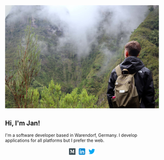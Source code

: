 # [![jan-sommer.dev](https://raw.githubusercontent.com/j-sommer/j-sommer/main/img/banner.jpg)](https://jan-sommer.dev)

## Hi, I'm Jan!
I'm a software developer based in Warendorf, Germany. I develop applications for all platforms but I prefer the web.

<p align="center">
  <a href="https://medium.com/@jan-sommer"><img height="28" src="https://raw.githubusercontent.com/j-sommer/j-sommer/main/img/icons/medium.svg"></a>
  <a href="https://www.linkedin.com/in/jan-sommer/"><img height="28" src="https://raw.githubusercontent.com/j-sommer/j-sommer/main/img/icons/linkedin.svg"></a>
  <a href="https://twitter.com/_jsommer"><img height="28" src="https://raw.githubusercontent.com/j-sommer/j-sommer/main/img/icons/twitter.svg"></a>
</p>
